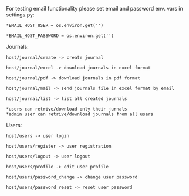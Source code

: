 For testing email functionality please set email and password env. vars in settings.py:

	*EMAIL_HOST_USER = os.environ.get('')

	*EMAIL_HOST_PASSWORD = os.environ.get('')


Journals:

	host/journal/create -> create journal
	
	host/journal/excel -> download journals in excel format
	
	host/journal/pdf -> download journals in pdf format
	
	host/journal/mail -> send journals file in excel format by email
	
	host/journal/list -> list all created journals
	
	*users can retrive/download only their jurnals
	*admin user can retrive/download journals from all users


Users:

	host/users -> user login
	
	host/users/register -> user registration
	
	host/users/logout -> user logout
	
	host/users/profile -> edit user profile
	
	host/users/password_change -> change user password
	
	host/users/password_reset -> reset user password
	
